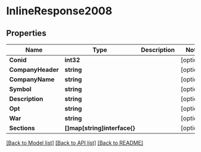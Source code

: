 # InlineResponse2008

## Properties

Name | Type | Description | Notes
------------ | ------------- | ------------- | -------------
**Conid** | **int32** |  | [optional] 
**CompanyHeader** | **string** |  | [optional] 
**CompanyName** | **string** |  | [optional] 
**Symbol** | **string** |  | [optional] 
**Description** | **string** |  | [optional] 
**Opt** | **string** |  | [optional] 
**War** | **string** |  | [optional] 
**Sections** | **[]map[string]interface{}** |  | [optional] 

[[Back to Model list]](../README.md#documentation-for-models) [[Back to API list]](../README.md#documentation-for-api-endpoints) [[Back to README]](../README.md)


